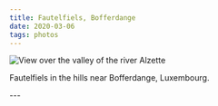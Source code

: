```yaml
---
title: Fautelfiels, Bofferdange
date: 2020-03-06
tags: photos
---
```

<p><img src="/assets/images/20200301_161133.jpg" alt="View over the valley of the river Alzette" /></p>
<p>Fautelfiels in the hills near Bofferdange, Luxembourg.</p>
---
